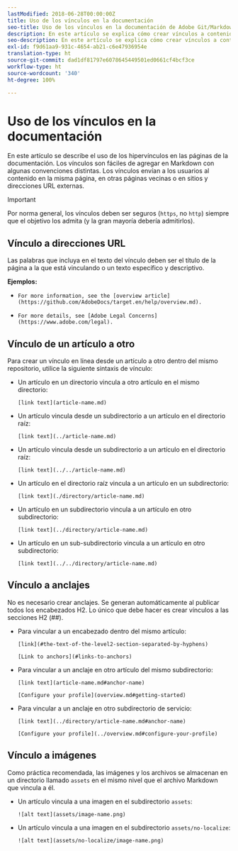```yaml
---
lastModified: 2018-06-28T00:00:00Z
title: Uso de los vínculos en la documentación
seo-title: Uso de los vínculos en la documentación de Adobe Git/Markdown
description: En este artículo se explica cómo crear vínculos a contenido e imágenes.
seo-description: En este artículo se explica cómo crear vínculos a contenido e imágenes para la documentación de Adobe.
exl-id: f9d61aa9-931c-4654-ab21-c6e47936954e
translation-type: ht
source-git-commit: dad1df81797e6078645449501ed0661cf4bcf3ce
workflow-type: ht
source-wordcount: '340'
ht-degree: 100%

---
```


# Uso de los vínculos en la documentación

En este artículo se describe el uso de los hipervínculos en las páginas de la documentación. Los vínculos son fáciles de agregar en Markdown con algunas convenciones distintas. Los vínculos envían a los usuarios al contenido en la misma página, en otras páginas vecinas o en sitios y direcciones URL externas.

>[!IMPORTANT]
>Por norma general, los vínculos deben ser seguros (`https`, no `http`) siempre que el objetivo los admita (y la gran mayoría debería admitirlos).

## Vínculo a direcciones URL

Las palabras que incluya en el texto del vínculo deben ser el título de la página a la que está vinculando o un texto específico y descriptivo.

**Ejemplos:**

- `For more information, see the [overview article](https://github.com/AdobeDocs/target.en/help/overview.md).`

- `For more details, see [Adobe Legal Concerns](https://www.adobe.com/legal).`

## Vínculo de un artículo a otro

Para crear un vínculo en línea desde un artículo a otro dentro del mismo repositorio, utilice la siguiente sintaxis de vínculo:

- Un artículo en un directorio vincula a otro artículo en el mismo directorio:

   `[link text](article-name.md)`

- Un artículo vincula desde un subdirectorio a un artículo en el directorio raíz:

   `[link text](../article-name.md)`

- Un artículo vincula desde un subdirectorio a un artículo en el directorio raíz:

   `[link text](../../article-name.md)`

- Un artículo en el directorio raíz vincula a un artículo en un subdirectorio:

   `[link text](./directory/article-name.md)`

- Un artículo en un subdirectorio vincula a un artículo en otro subdirectorio:

   `[link text](../directory/article-name.md)`

- Un artículo en un sub-subdirectorio vincula a un artículo en otro subdirectorio:

   `[link text](../../directory/article-name.md)`

## Vínculo a anclajes

No es necesario crear anclajes. Se generan automáticamente al publicar todos los encabezados H2. Lo único que debe hacer es crear vínculos a las secciones H2 (##).

- Para vincular a un encabezado dentro del mismo artículo:

   `[link](#the-text-of-the-level2-section-separated-by-hyphens)`

   `[Link to anchors](#links-to-anchors)`

- Para vincular a un anclaje en otro artículo del mismo subdirectorio:

   `[link text](article-name.md#anchor-name)`

   `[Configure your profile](overview.md#getting-started)`

- Para vincular a un anclaje en otro subdirectorio de servicio:

   `[link text](../directory/article-name.md#anchor-name)`

   `[Configure your profile](../overview.md#configure-your-profile)`

## Vínculo a imágenes

Como práctica recomendada, las imágenes y los archivos se almacenan en un directorio llamado `assets` en el mismo nivel que el archivo Markdown que vincula a él.

- Un artículo vincula a una imagen en el subdirectorio `assets`:

   `![alt text](assets/image-name.png)`

- Un artículo vincula a una imagen en el subdirectorio `assets/no-localize`:

   `![alt text](assets/no-localize/image-name.png)`
